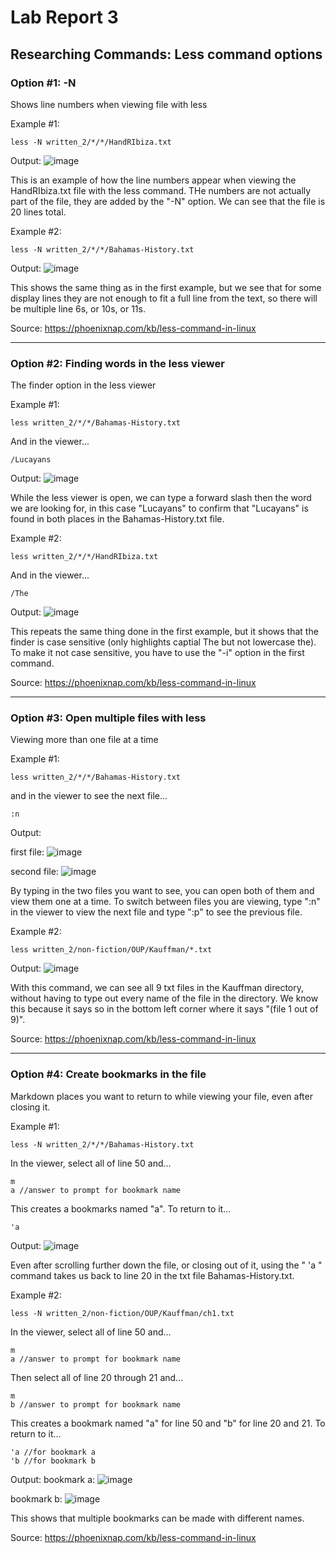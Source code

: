 # Lab Report 3
## Researching Commands: Less command options 

### Option #1: -N
Shows line numbers when viewing file with less

Example #1:
```
less -N written_2/*/*/HandRIbiza.txt
```
Output:
![image](https://user-images.githubusercontent.com/122575267/218634152-53a38639-5ff6-477f-b625-41500c646cfe.png)

This is an example of how the line numbers appear when viewing the HandRIbiza.txt file with the less command. THe numbers are not actually part of the file, they are added by the "-N" option. We can see that the file is 20 lines total.

Example #2:
```
less -N written_2/*/*/Bahamas-History.txt
```
Output:
![image](https://user-images.githubusercontent.com/122575267/218642253-3e226986-65a8-47f7-89d1-e54ef900f089.png)

This shows the same thing as in the first example, but we see that for some display lines they are not enough to fit a full line from the text, so there will be multiple line 6s, or 10s, or 11s.

Source: https://phoenixnap.com/kb/less-command-in-linux

***

### Option #2: Finding words in the less viewer
The finder option in the less viewer  

Example #1:
```
less written_2/*/*/Bahamas-History.txt
```
And in the viewer...
```
/Lucayans
```

Output:
![image](https://user-images.githubusercontent.com/122575267/218636014-474209a2-5cf4-4a4b-ae94-378024b963f0.png)

While the less viewer is open, we can type a forward slash then the word we are looking for, in this case "Lucayans" to confirm that "Lucayans" is found in both places in the Bahamas-History.txt file.

Example #2:
```
less written_2/*/*/HandRIbiza.txt
```
And in the viewer...
```
/The
```

Output:
![image](https://user-images.githubusercontent.com/122575267/218640665-4afb5185-e579-4d42-9ea8-7e0c06ca06ca.png)

This repeats the same thing done in the first example, but it shows that the finder is case sensitive (only highlights captial The but not lowercase the). To make it not case sensitive, you have to use the "-i" option in the first command.

Source: https://phoenixnap.com/kb/less-command-in-linux

***

### Option #3: Open multiple files with less
Viewing more than one file at a time  

Example #1:
```
less written_2/*/*/Bahamas-History.txt
```
and in the viewer to see the next file...
```
:n
```

Output:

first file:
![image](https://user-images.githubusercontent.com/122575267/218639979-2b408f4e-072b-46d6-b370-332df20583db.png)

second file:
![image](https://user-images.githubusercontent.com/122575267/218640304-34a66910-db22-4977-83fd-6b3bd105a80d.png)



By typing in the two files you want to see, you can open both of them and view them one at a time. To switch between files you are viewing, type ":n" in the viewer to view the next file and type ":p" to see the previous file.

Example #2:
```
less written_2/non-fiction/OUP/Kauffman/*.txt
```

Output:
![image](https://user-images.githubusercontent.com/122575267/218638340-9eaa9560-da09-4bd5-b4ea-d2245161ee98.png)

With this command, we can see all 9 txt files in the Kauffman directory, without having to type out every name of the file in the directory. We know this because it says so in the bottom left corner where it says "(file 1 out of 9)".

Source: https://phoenixnap.com/kb/less-command-in-linux

***

### Option #4: Create bookmarks in the file
Markdown places you want to return to while viewing your file, even after closing it.  

Example #1:
```
less -N written_2/*/*/Bahamas-History.txt
```

In the viewer, select all of line 50 and...
```
m
a //answer to prompt for bookmark name
```
This creates a bookmarks named "a". To return to it...
```
'a
```

Output:
![image](https://user-images.githubusercontent.com/122575267/218641951-e89f585b-1331-43b6-a792-d8a870b93dca.png)

Even after scrolling further down the file, or closing out of it, using the " 'a " command takes us back to line 20 in the txt file Bahamas-History.txt.

Example #2:
```
less -N written_2/non-fiction/OUP/Kauffman/ch1.txt
```
In the viewer, select all of line 50 and...
```
m
a //answer to prompt for bookmark name
```
Then select all of line 20 through 21 and...
```
m
b //answer to prompt for bookmark name
```
This creates a bookmark named "a" for line 50 and "b" for line 20 and 21. To return to it...
```
'a //for bookmark a
'b //for bookmark b
```

Output:
bookmark a:
![image](https://user-images.githubusercontent.com/122575267/218649237-dea08aeb-2523-49f4-8c99-db5b0a6e86cd.png)

bookmark b:
![image](https://user-images.githubusercontent.com/122575267/218649282-e587f218-b198-4a49-a6ab-783a645618ed.png)

This shows that multiple bookmarks can be made with different names.

Source: https://phoenixnap.com/kb/less-command-in-linux

